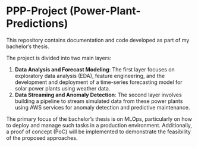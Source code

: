 # **PPP-Project** (Power-Plant-Predictions)

This repository contains documentation and code developed as part of my bachelor’s thesis.

The project is divided into two main layers:
1. **Data Analysis and Forecast Modeling**: The first layer focuses on exploratory data analysis (EDA), feature engineering, and the development and deployment of a time-series forecasting model for solar power plants using weather data.
2. **Data Streaming and Anomaly Detection**: The second layer involves building a pipeline to stream simulated data from these power plants using AWS services for anomaly detection and predictive maintenance.

The primary focus of the bachelor’s thesis is on MLOps, particularly on how to deploy and manage such tasks in a production environment. Additionally, a proof of concept (PoC) will be implemented to demonstrate the feasibility of the proposed approaches.
